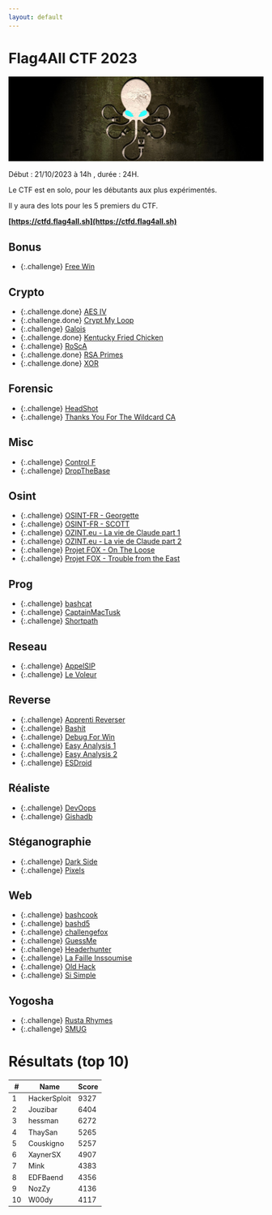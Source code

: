```yaml
---
layout: default
---
```


# Flag4All CTF 2023

![Affiche](_images/affiche.png)

Début : 21/10/2023 à 14h , durée : 24H.

Le CTF est en solo, pour les débutants aux plus expérimentés.

Il y aura des lots pour les 5 premiers du CTF.

**[https://ctfd.flag4all.sh](https://ctfd.flag4all.sh)**


## Bonus
- {:.challenge} [Free Win](./Bonus/Free_Win/)

## Crypto
- {:.challenge.done} [AES IV](./Crypto/AES_IV/)
- {:.challenge.done} [Crypt My Loop](./Crypto/Crypt_My_Loop/)
- {:.challenge} [Galois](./Crypto/Galois/)
- {:.challenge.done} [Kentucky Fried Chicken](./Crypto/Kentucky_Fried_Chicken/)
- {:.challenge} [RoScA](./Crypto/RoScA/)
- {:.challenge.done} [RSA Primes](./Crypto/RSA_Primes/)
- {:.challenge.done} [XOR](./Crypto/XOR/)

## Forensic
- {:.challenge} [HeadShot](./Forensic/HeadShot/)
- {:.challenge} [Thanks You For The Wildcard CA](./Forensic/Thanks_You_For_The_Wildcard_CA/)

## Misc
- {:.challenge} [Control F](./Misc/Control_F/)
- {:.challenge} [DropTheBase](./Misc/DropTheBase/)

## Osint
- {:.challenge} [OSINT-FR - Georgette](./Osint/OSINT-FR_-_Georgette/)
- {:.challenge} [OSINT-FR - SCOTT](./Osint/OSINT-FR_-_SCOTT/)
- {:.challenge} [OZINT.eu - La vie de Claude part 1](./Osint/OZINT.eu_-_La_vie_de_Claude_part_1/)
- {:.challenge} [OZINT.eu - La vie de Claude part 2](./Osint/OZINT.eu_-_La_vie_de_Claude_part_2/)
- {:.challenge} [Projet FOX - On The Loose](./Osint/Projet_FOX_-_On_The_Loose/)
- {:.challenge} [Projet FOX - Trouble from the East](./Osint/Projet_FOX_-_Trouble_from_the_East/)

## Prog
- {:.challenge} [bashcat](./Prog/bashcat/)
- {:.challenge} [CaptainMacTusk](./Prog/CaptainMacTusk/)
- {:.challenge} [Shortpath](./Prog/Shortpath/)

## Reseau
- {:.challenge} [AppelSIP](./Reseau/AppelSIP/)
- {:.challenge} [Le Voleur](./Reseau/Le_Voleur/)

## Reverse
- {:.challenge} [Apprenti Reverser](./Reverse/Apprenti_Reverser/)
- {:.challenge} [Bashit](./Reverse/Bashit/)
- {:.challenge} [Debug For Win](./Reverse/Debug_For_Win/)
- {:.challenge} [Easy Analysis 1](./Reverse/Easy_Analysis_1/)
- {:.challenge} [Easy Analysis 2](./Reverse/Easy_Analysis_2/)
- {:.challenge} [ESDroid](./Reverse/ESDroid/)

## Réaliste
- {:.challenge} [DevOops](./Réaliste/DevOops/)
- {:.challenge} [Gishadb](./Réaliste/Gishadb/)

## Stéganographie
- {:.challenge} [Dark Side](./Stéganographie/Dark_Side/)
- {:.challenge} [Pixels](./Stéganographie/Pixels/)

## Web
- {:.challenge} [bashcook](./Web/bashcook/)
- {:.challenge} [bashd5](./Web/bashd5/)
- {:.challenge} [challengefox](./Web/challengefox/)
- {:.challenge} [GuessMe](./Web/GuessMe/)
- {:.challenge} [Headerhunter](./Web/Headerhunter/)
- {:.challenge} [La Faille Inssoumise](./Web/La_Faille_Inssoumise/)
- {:.challenge} [Old Hack](./Web/Old_Hack/)
- {:.challenge} [Si Simple](./Web/Si_Simple/)

## Yogosha
- {:.challenge} [Rusta Rhymes](./Yogosha/Rusta_Rhymes/)
- {:.challenge} [SMUG](./Yogosha/SMUG/)


# Résultats (top 10)

|  # |  Name  |  Score |
|----|--------|--------|
|  1 | HackerSploit | 9327 |
|  2 | Jouzibar | 6404 |
|  3 | hessman | 6272 |
|  4 | ThaySan | 5265 |
|  5 | Couskigno | 5257 |
|  6 | XaynerSX | 4907 |
|  7 | Mink | 4383 |
|  8 | EDFBaend | 4356 |
|  9 | NozZy | 4136 |
| 10 | W00dy | 4117 |
